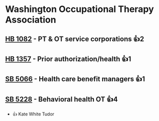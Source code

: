 # Washington Occupational Therapy Association

## [HB 1082](/bill/2023-24/hb/1082/) - PT & OT service corporations 👍2  

## [HB 1357](/bill/2023-24/hb/1357/) - Prior authorization/health 👍1  

## [SB 5066](/bill/2023-24/sb/5066/) - Health care benefit managers 👍1  

## [SB 5228](/bill/2023-24/sb/5228/) - Behavioral health OT 👍4  
* 👍 Kate White Tudor